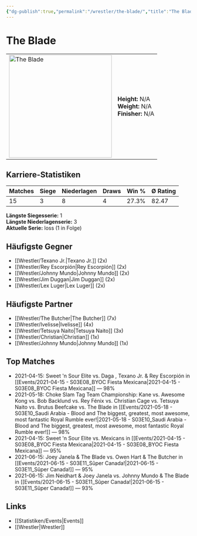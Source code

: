 ```yaml
---
{"dg-publish":true,"permalink":"/wrestler/the-blade/","title":"The Blade","tags":["wrestler"],"noteIcon":""}
---
```



# The Blade

<table>
        <tr>
        <td><img src="https://github.com/CptSpaulding1980/choke-slam-wrestling/releases/download/images/The_Blade.png" width="280" alt="The Blade"></td>
        <td>
        <b>Height:</b> N/A<br>
        <b>Weight:</b> N/A<br>
        <b>Finisher:</b> N/A<br>
        </td>
        </tr>
        </table>
        
## Karriere-Statistiken

| Matches | Siege | Niederlagen | Draws | Win % | Ø Rating |
|---------|-------|-------------|-------|-------|-----------|
| 15 | 3 | 8 | 4 | 27.3% | 82.47 |

**Längste Siegesserie:** 1<br>**Längste Niederlagenserie:** 3<br>**Aktuelle Serie:** loss (1 in Folge)


## Häufigste Gegner
- [[Wrestler/Texano Jr.\|Texano Jr.]] (2x)
- [[Wrestler/Rey Escorpión\|Rey Escorpión]] (2x)
- [[Wrestler/Johnny Mundo\|Johnny Mundo]] (2x)
- [[Wrestler/Jim Duggan\|Jim Duggan]] (2x)
- [[Wrestler/Lex Luger\|Lex Luger]] (2x)

## Häufigste Partner
- [[Wrestler/The Butcher\|The Butcher]] (7x)
- [[Wrestler/Ivelisse\|Ivelisse]] (4x)
- [[Wrestler/Tetsuya Naito\|Tetsuya Naito]] (3x)
- [[Wrestler/Christian\|Christian]] (1x)
- [[Wrestler/Johnny Mundo\|Johnny Mundo]] (1x)

## Top Matches
- 2021-04-15: Sweet 'n Sour Elite vs. Daga , Texano Jr. & Rey Escorpión in [[Events/2021-04-15 - S03E08_BYOC Fiesta Mexicana\|2021-04-15 - S03E08_BYOC Fiesta Mexicana]] — 98%
- 2021-05-18: Choke Slam Tag Team Championship: Kane vs. Awesome Kong vs. Bob Backlund vs. Rey Fénix vs. Christian Cage vs. Tetsuya Naito vs. Brutus Beefcake vs. The Blade in [[Events/2021-05-18 - S03E10_Saudi Arabia - Blood and The biggest, greatest, most awesome, most fantastic Royal Rumble ever!\|2021-05-18 - S03E10_Saudi Arabia - Blood and The biggest, greatest, most awesome, most fantastic Royal Rumble ever!]] — 98%
- 2021-04-15: Sweet 'n Sour Elite vs. Mexicans in [[Events/2021-04-15 - S03E08_BYOC Fiesta Mexicana\|2021-04-15 - S03E08_BYOC Fiesta Mexicana]] — 95%
- 2021-06-15: Joey Janela & The Blade vs. Owen Hart & The Butcher in [[Events/2021-06-15 - S03E11_Sûper Canada!\|2021-06-15 - S03E11_Sûper Canada!]] — 95%
- 2021-06-15: Jim Neidhart & Joey Janela vs. Johnny Mundo & The Blade in [[Events/2021-06-15 - S03E11_Sûper Canada!\|2021-06-15 - S03E11_Sûper Canada!]] — 93%

## Links
- [[Statistiken/Events\|Events]]
- [[Wrestler\|Wrestler]]
